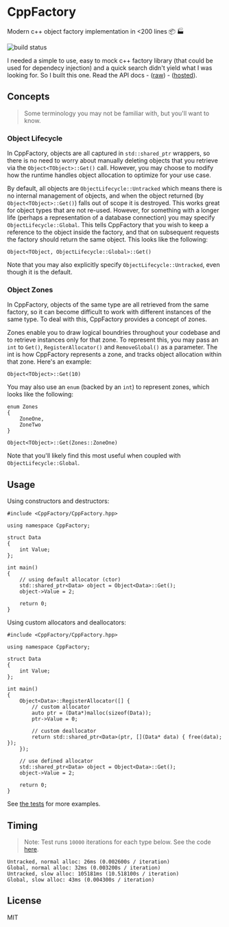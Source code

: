 # CppFactory

Modern c++ object factory implementation in <200 lines :package: :factory:

![build status](https://b3ngr33ni3r.visualstudio.com/_apis/public/build/definitions/47f8d118-934e-48ed-82d8-52d850a66d71/2/badge)

I needed a simple to use, easy to mock c++ factory library (that could be used for dependecy injection) and a quick search didn't yield what I was looking for. So I built this one. Read the API docs - ([raw](./docs)) - ([hosted](https://bengreenier.github.io/CppFactory)).

## Concepts

> Some terminology you may not be familiar with, but you'll want to know.

### Object Lifecycle

In CppFactory, objects are all captured in `std::shared_ptr` wrappers, so there is no need to worry about manually deleting objects that you retrieve via the `Object<TObject>::Get()` call. However, you may choose to modify how the runtime handles object allocation to optimize for your use case.

By default, all objects are `ObjectLifecycle::Untracked` which means there is no internal management of objects, and when the object returned (by `Object<TObject>::Get()`) falls out of scope it is destroyed. This works great for object types that are not re-used. However, for something with a longer life (perhaps a representation of a database connection) you may specify `ObjectLifecycle::Global`. This tells CppFactory that you wish to keep a reference to the object inside the factory, and that on subsequent requests the factory should return the same object. This looks like the following:

```
Object<TObject, ObjectLifecycle::Global>::Get()
```

Note that you may also explicitly specify `ObjectLifecycle::Untracked`, even though it is the default.

### Object Zones

In CppFactory, objects of the same type are all retrieved from the same factory, so it can become difficult to work with different instances of the same type. To deal with this, CppFactory provides a concept of zones.

Zones enable you to draw logical boundries throughout your codebase and to retrieve instances only for that zone. To represent this, you may pass an `int` to `Get()`, `RegisterAllocator()` and `RemoveGlobal()` as a parameter. The int is how CppFactory represents a zone, and tracks object allocation within that zone. Here's an example:

```
Object<TObject>::Get(10)
```

You may also use an `enum` (backed by an `int`) to represent zones, which looks like the following:

```
enum Zones
{
    ZoneOne,
    ZoneTwo
}

Object<TObject>::Get(Zones::ZoneOne)
```

Note that you'll likely find this most useful when coupled with `ObjectLifecycle::Global`.

## Usage

Using constructors and destructors:

```
#include <CppFactory/CppFactory.hpp>

using namespace CppFactory;

struct Data
{
    int Value;
};

int main()
{
    // using default allocator (ctor)
    std::shared_ptr<Data> object = Object<Data>::Get();
    object->Value = 2;

    return 0;
}
```

Using custom allocators and deallocators:

```
#include <CppFactory/CppFactory.hpp>

using namespace CppFactory;

struct Data
{
    int Value;
};

int main()
{
    Object<Data>::RegisterAllocator([] {
        // custom allocator
        auto ptr = (Data*)malloc(sizeof(Data));
        ptr->Value = 0;

        // custom deallocator
        return std::shared_ptr<Data>(ptr, [](Data* data) { free(data); });
    });

    // use defined allocator
    std::shared_ptr<Data> object = Object<Data>::Get();
    object->Value = 2;

    return 0;
}
```

See [the tests](./CppFactory.UnitTests/CppFactoryTests.cpp) for more examples.

## Timing

> Note: Test runs `10000` iterations for each type below. See the code [here](./CppFactory.UnitTests/CppFactoryTests.cpp#L174).

```
Untracked, normal alloc: 26ms (0.002600s / iteration)
Global, normal alloc: 32ms (0.003200s / iteration)
Untracked, slow alloc: 105181ms (10.518100s / iteration)
Global, slow alloc: 43ms (0.004300s / iteration)
```

## License

MIT
